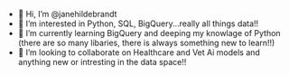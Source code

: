 - 👋 Hi, I’m @janehildebrandt
- 👀 I’m interested in Python, SQL, BigQuery...really all things data!!
- 🌱 I’m currently learning BigQuery and deeping my knowlage of Python (there are so many libaries, there is always something new to learn!!)
- 💞️ I’m looking to collaborate on Healthcare and Vet Ai models and anything new or intresting in the data space!!

<!---
janehildebrandt/janehildebrandt is a ✨ special ✨ repository because its `README.md` (this file) appears on your GitHub profile.
You can click the Preview link to take a look at your changes.
--->
